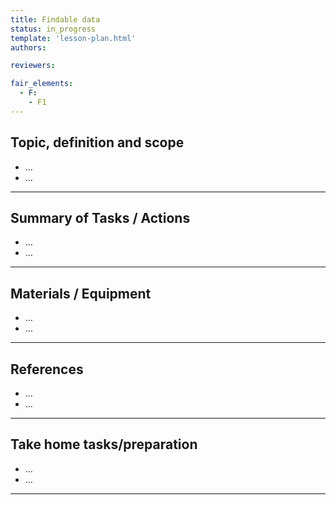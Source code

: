 ```yaml
---
title: Findable data
status: in_progress
template: 'lesson-plan.html'
authors:

reviewers:

fair_elements:
  - F:
    - F1
--- 
```


## Topic, definition and scope

* …
* …

---

## Summary of Tasks / Actions

* …
* …

---

## Materials / Equipment

* …
* …

---

## References

*  …
* …

---

## Take home tasks/preparation

* …
* …

---
